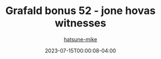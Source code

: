 ---
title: "Grafald bonus 52 - jone hovas witnesses"
type: "image"
date: 2023-07-15T00:00:08-04:00
draft: false
categories: ["Grafald"]
image_path: "../img/2023/bonus_52.png"
alt_text: ""
author: "[hatsune-mike](https://cohost.org/hatsune-mike)"
---